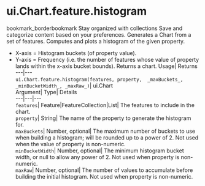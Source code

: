  
#  ui.Chart.feature.histogram
bookmark_borderbookmark Stay organized with collections  Save and categorize content based on your preferences. 
Generates a Chart from a set of features. Computes and plots a histogram of the given property. 
- X-axis = Histogram buckets (of property value).
- Y-axis = Frequency (i.e. the number of features whose value of property lands within the x-axis bucket bounds).
Returns a chart.
Usage| Returns  
---|---  
`ui.Chart.feature.histogram(features, property,  _maxBuckets_, _minBucketWidth_, _maxRaw_)`| ui.Chart  
Argument| Type| Details  
---|---|---  
`features`| Feature|FeatureCollection|List| The features to include in the chart.  
`property`| String| The name of the property to generate the histogram for.  
`maxBuckets`| Number, optional| The maximum number of buckets to use when building a histogram; will be rounded up to a power of 2. Not used when the value of property is non-numeric.  
`minBucketWidth`| Number, optional| The minimum histogram bucket width, or null to allow any power of 2. Not used when property is non-numeric.  
`maxRaw`| Number, optional| The number of values to accumulate before building the initial histogram. Not used when property is non-numeric.  
